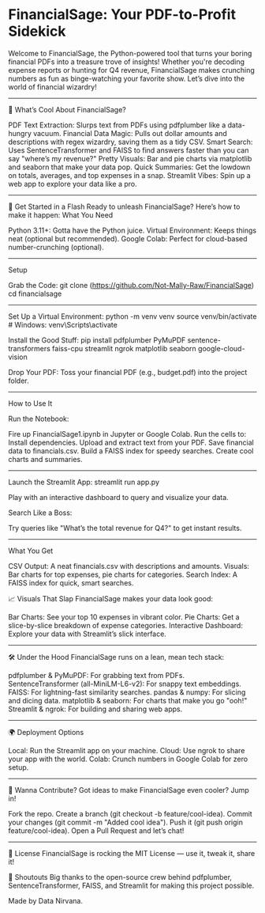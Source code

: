 # FinancialSage: Your PDF-to-Profit Sidekick

Welcome to FinancialSage, the Python-powered tool that turns your boring financial PDFs into a treasure trove of insights! Whether you're decoding expense reports or hunting for Q4 revenue, FinancialSage makes crunching numbers as fun as binge-watching your favorite show. Let’s dive into the world of financial wizardry!

_________________________________________________________________________________________________________________________________________________

🎉 What’s Cool About FinancialSage?

PDF Text Extraction: Slurps text from PDFs using pdfplumber like a data-hungry vacuum.
Financial Data Magic: Pulls out dollar amounts and descriptions with regex wizardry, saving them as a tidy CSV.
Smart Search: Uses SentenceTransformer and FAISS to find answers faster than you can say "where’s my revenue?"
Pretty Visuals: Bar and pie charts via matplotlib and seaborn that make your data pop.
Quick Summaries: Get the lowdown on totals, averages, and top expenses in a snap.
Streamlit Vibes: Spin up a web app to explore your data like a pro.

_________________________________________________________________________________________________________________________________________________

🚀 Get Started in a Flash
Ready to unleash FinancialSage? Here’s how to make it happen:
What You Need

Python 3.11+: Gotta have the Python juice.
Virtual Environment: Keeps things neat (optional but recommended).
Google Colab: Perfect for cloud-based number-crunching (optional).

_________________________________________________________________________________________________________________________________________________

Setup

Grab the Code:
git clone (https://github.com/Not-Mally-Raw/FinancialSage)
cd financialsage

_________________________________________________________________________________________________________________________________________________

Set Up a Virtual Environment:
python -m venv venv
source venv/bin/activate  # Windows: venv\Scripts\activate


Install the Good Stuff:
pip install pdfplumber PyMuPDF sentence-transformers faiss-cpu streamlit ngrok matplotlib seaborn google-cloud-vision


Drop Your PDF: Toss your financial PDF (e.g., budget.pdf) into the project folder.

_________________________________________________________________________________________________________________________________________________

How to Use It

Run the Notebook:

Fire up FinancialSage1.ipynb in Jupyter or Google Colab.
Run the cells to:
Install dependencies.
Upload and extract text from your PDF.
Save financial data to financials.csv.
Build a FAISS index for speedy searches.
Create cool charts and summaries.


_________________________________________________________________________________________________________________________________________________


Launch the Streamlit App:
streamlit run app.py


Play with an interactive dashboard to query and visualize your data.


Search Like a Boss:

Try queries like "What’s the total revenue for Q4?" to get instant results.

_________________________________________________________________________________________________________________________________________________


What You Get

CSV Output: A neat financials.csv with descriptions and amounts.
Visuals: Bar charts for top expenses, pie charts for categories.
Search Index: A FAISS index for quick, smart searches.


📈 Visuals That Slap
FinancialSage makes your data look good:

Bar Charts: See your top 10 expenses in vibrant color.
Pie Charts: Get a slice-by-slice breakdown of expense categories.
Interactive Dashboard: Explore your data with Streamlit’s slick interface.

_________________________________________________________________________________________________________________________________________________

🛠️ Under the Hood
FinancialSage runs on a lean, mean tech stack:

pdfplumber & PyMuPDF: For grabbing text from PDFs.
SentenceTransformer (all-MiniLM-L6-v2): For snappy text embeddings.
FAISS: For lightning-fast similarity searches.
pandas & numpy: For slicing and dicing data.
matplotlib & seaborn: For charts that make you go "ooh!"
Streamlit & ngrok: For building and sharing web apps.

_________________________________________________________________________________________________________________________________________________

🌍 Deployment Options

Local: Run the Streamlit app on your machine.
Cloud: Use ngrok to share your app with the world.
Colab: Crunch numbers in Google Colab for zero setup.

_________________________________________________________________________________________________________________________________________________

🤝 Wanna Contribute?
Got ideas to make FinancialSage even cooler? Jump in!

Fork the repo.
Create a branch (git checkout -b feature/cool-idea).
Commit your changes (git commit -m "Added cool idea").
Push it (git push origin feature/cool-idea).
Open a Pull Request and let’s chat!
_________________________________________________________________________________________________________________________________________________


📜 License
FinancialSage is rocking the MIT License — use it, tweak it, share it!

🙌 Shoutouts
Big thanks to the open-source crew behind pdfplumber, SentenceTransformer, FAISS, and Streamlit for making this project possible.

Made by Data Nirvana.
